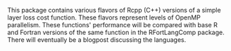 This package contains various flavors of Rcpp (C++) versions of a simple layer loss cost function. These flavors represent levels of OpenMP parallelism. These functions' performance will be compared with base R and Fortran versions of the same function in the RFortLangComp package. There will eventually be a blogpost discussing the languages.